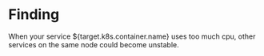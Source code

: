 # Finding

When your service ${target.k8s.container.name} uses too much cpu, other services on the same node
could become unstable.